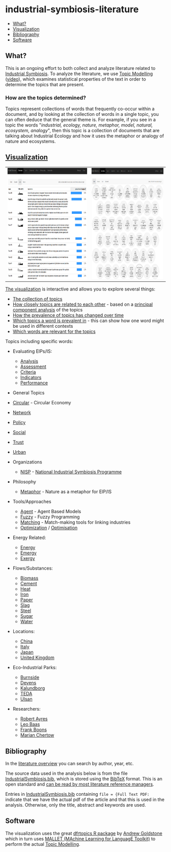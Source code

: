 # industrial-symbiosis-literature

- [What?](#what)
- [Visualization](#visualization)
- [Bibliography](#bibliography)
- [Software](#software)

## What?

This is an ongoing effort to both collect and analyze literature related to [Industrial Symbiosis](https://en.wikipedia.org/wiki/Industrial_symbiosis).  To analyze the literature, we use [Topic Modelling](https://en.wikipedia.org/wiki/Topic_model) ([video](https://www.youtube.com/watch?v=5mkJcxTK1sQ)), which examines statistical properties of the text in order to determine the topics that are present.  

### How are the topics determined?
Topics represent collections of words that frequently co-occur within a document, and by looking at the collection of words in a single topic, you can often deduce that the general theme is.  For example, if you see in a topic the words "*industrial, ecology, nature, metaphor, model, natural, ecosystem, analogy*", then this topic is a collection of documents that are talking about Industrial Ecology and how it uses the metaphor or analogy of nature and ecosystems.

## [Visualization](http://isdata-org.github.io/industrial-symbiosis-literature/topic-modelling-visualization/index.html)

<table><tr><td>
<a href="http://isdata-org.github.io/industrial-symbiosis-literature/topic-modelling-visualization/index.html#/model/list" target="_blank"><img src="https://github.com/isdata-org/industrial-symbiosis-literature/raw/master/images/TopicModelling.png" height="350"></a>
</td><td>
<a href="http://isdata-org.github.io/industrial-symbiosis-literature/topic-modelling-visualization/index.html#/model/grid" target="_blank"><img src="https://github.com/isdata-org/industrial-symbiosis-literature/raw/master/images/TopicModelling2.png" height="350"></a>
</td></tr></table>

[The visualization](http://isdata-org.github.io/industrial-symbiosis-literature/topic-modelling-visualization/index.html) is interactive and allows you to explore several things:

* [The collection of topics](http://isdata-org.github.io/industrial-symbiosis-literature/topic-modelling-visualization/index.html#/model/grid)
* [How closely topics are related to each other](http://isdata-org.github.io/industrial-symbiosis-literature/topic-modelling-visualization/index.html#/model/scaled) -  based on a [principal component analysis](https://en.wikipedia.org/wiki/Principal_component_analysis) of the topics
* [How the prevalence of topics has changed over time](http://isdata-org.github.io/industrial-symbiosis-literature/topic-modelling-visualization/index.html#/model/list)
* [Which topics a word is prevalent in](http://isdata-org.github.io/industrial-symbiosis-literature/topic-modelling-visualization/index.html#/word/eip) - this can show how one word might be used in different contexts
* [Which words are relevant for the topics](http://isdata-org.github.io/industrial-symbiosis-literature/topic-modelling-visualization/index.html#/words)

Topics including specific words:

* Evaluating EIPs/IS:
  * [Analysis](http://isdata-org.github.io/industrial-symbiosis-literature/topic-modelling-visualization/index.html#/word/analysis)
  * [Assessment](
http://isdata-org.github.io/industrial-symbiosis-literature/topic-modelling-visualization/index.html#/word/assessment)
  * [Criteria](http://isdata-org.github.io/industrial-symbiosis-literature/topic-modelling-visualization/index.html#/word/criteria)
  * [Indicators](http://isdata-org.github.io/industrial-symbiosis-literature/topic-modelling-visualization/index.html#/word/indicators)
  * [Performance](http://isdata-org.github.io/industrial-symbiosis-literature/topic-modelling-visualization/index.html#/word/performance)

* General Topics
 * [Circular](http://isdata-org.github.io/industrial-symbiosis-literature/topic-modelling-visualization/index.html#/word/circular) - Circular Economy
 * [Network](http://isdata-org.github.io/industrial-symbiosis-literature/topic-modelling-visualization/index.html#/word/network)
 * [Policy](http://isdata-org.github.io/industrial-symbiosis-literature/topic-modelling-visualization/index.html#/word/policy) 
 * [Social](http://isdata-org.github.io/industrial-symbiosis-literature/topic-modelling-visualization/index.html#/word/social)
 * [Trust](http://isdata-org.github.io/industrial-symbiosis-literature/topic-modelling-visualization/index.html#/word/trust)
 * [Urban](http://isdata-org.github.io/industrial-symbiosis-literature/topic-modelling-visualization/index.html#/word/urban)

* Organizations
  * [NISP](http://isdata-org.github.io/industrial-symbiosis-literature/topic-modelling-visualization/index.html#/word/nisp) - [National Industrial Symbiosis Programme](http://www.nispnetwork.com/)

* Philosophy
  * [Metaphor](http://isdata-org.github.io/industrial-symbiosis-literature/topic-modelling-visualization/index.html#/word/metaphor) - Nature as a metaphor for EIP/IS

* Tools/Approaches
  * [Agent](http://isdata-org.github.io/industrial-symbiosis-literature/topic-modelling-visualization/index.html#/word/agent) - Agent Based Models
  * [Fuzzy](http://isdata-org.github.io/industrial-symbiosis-literature/topic-modelling-visualization/index.html#/word/fuzzy) - Fuzzy Programming
  * [Matching](http://isdata-org.github.io/industrial-symbiosis-literature/topic-modelling-visualization/index.html#/word/matching) - Match-making tools for linking industries
  * [Optimization](http://isdata-org.github.io/industrial-symbiosis-literature/topic-modelling-visualization/index.html#/word/optimization) / [Optimisation](http://isdata-org.github.io/industrial-symbiosis-literature/topic-modelling-visualization/index.html#/word/optimisation)

* Energy Related:
  * [Energy](http://isdata-org.github.io/industrial-symbiosis-literature/topic-modelling-visualization/index.html#/word/energy)
  * [Emergy](http://isdata-org.github.io/industrial-symbiosis-literature/topic-modelling-visualization/index.html#/word/emergy)
  * [Exergy](http://isdata-org.github.io/industrial-symbiosis-literature/topic-modelling-visualization/index.html#/word/exergy)

* Flows/Substances:
  * [Biomass](http://isdata-org.github.io/industrial-symbiosis-literature/topic-modelling-visualization/index.html#/word/biomass)
  * [Cement](http://isdata-org.github.io/industrial-symbiosis-literature/topic-modelling-visualization/index.html#/word/cement)
  * [Heat](http://isdata-org.github.io/industrial-symbiosis-literature/topic-modelling-visualization/index.html#/word/heat)
  * [Iron](http://isdata-org.github.io/industrial-symbiosis-literature/topic-modelling-visualization/index.html#/word/iron)
  * [Paper](http://isdata-org.github.io/industrial-symbiosis-literature/topic-modelling-visualization/index.html#/word/paper)
  * [Slag](http://isdata-org.github.io/industrial-symbiosis-literature/topic-modelling-visualization/index.html#/word/slag)
  * [Steel](http://isdata-org.github.io/industrial-symbiosis-literature/topic-modelling-visualization/index.html#/word/steel)
  * [Sugar](http://isdata-org.github.io/industrial-symbiosis-literature/topic-modelling-visualization/index.html#/word/sugar)
  * [Water](http://isdata-org.github.io/industrial-symbiosis-literature/topic-modelling-visualization/index.html#/word/water)

* Locations:
  * [China](http://isdata-org.github.io/industrial-symbiosis-literature/topic-modelling-visualization/index.html#/word/china)
  * [Italy](http://isdata-org.github.io/industrial-symbiosis-literature/topic-modelling-visualization/index.html#/word/italy)
  * [Japan](http://isdata-org.github.io/industrial-symbiosis-literature/topic-modelling-visualization/index.html#/word/japan)
  * [United Kingdom](http://isdata-org.github.io/industrial-symbiosis-literature/topic-modelling-visualization/index.html#/word/uk)

* Eco-Industrial Parks:
  * [Burnside](http://isdata-org.github.io/industrial-symbiosis-literature/topic-modelling-visualization/index.html#/word/burnside)
  * [Devens](http://isdata-org.github.io/industrial-symbiosis-literature/topic-modelling-visualization/index.html#/word/devens)
  * [Kalundborg](http://isdata-org.github.io/industrial-symbiosis-literature/topic-modelling-visualization/index.html#/word/kalundborg)
  * [TEDA](http://isdata-org.github.io/industrial-symbiosis-literature/topic-modelling-visualization/index.html#/word/teda)
  * [Ulsan](http://isdata-org.github.io/industrial-symbiosis-literature/topic-modelling-visualization/index.html#/word/ulsan)

* Researchers:
  * [Robert Ayres](http://isdata-org.github.io/industrial-symbiosis-literature/topic-modelling-visualization/index.html#/word/ayres)
  * [Leo Baas](http://isdata-org.github.io/industrial-symbiosis-literature/topic-modelling-visualization/index.html#/word/baas)
  * [Frank Boons](http://isdata-org.github.io/industrial-symbiosis-literature/topic-modelling-visualization/index.html#/word/boons)
  * [Marian Chertow](http://isdata-org.github.io/industrial-symbiosis-literature/topic-modelling-visualization/index.html#/word/chertow)

## Bibliography

In the [literature overview](http://isdata-org.github.io/industrial-symbiosis-literature/topic-modelling-visualization/index.html#/bib) you can search by author, year, etc.

The source data used in the analysis below is from the file [IndustrialSymbiosis.bib](IndustrialSymbiosis.bib), which is stored using the [BibTeX](https://en.wikipedia.org/wiki/BibTeX) format.  This is an open standard and [can be read by most literature reference managers](https://en.wikipedia.org/wiki/Comparison_of_reference_management_software#Import_file_formats).

Entries in [IndustrialSymbiosis.bib](IndustrialSymbiosis.bib) containing `file = {Full Text PDF:` indicate that we have the actual pdf of the article and that this is used in the analysis.  Otherwise, only the title, abstract and keywords are used.

## Software

The visualization uses the great [dfrtopics R package](https://github.com/agoldst/dfrtopics) by [Andrew Goldstone](https://andrewgoldstone.com/) which in turn uses [MALLET (MAchine Learning for LanguagE Toolkit)](http://mallet.cs.umass.edu/) to perform the actual [Topic Modelling](https://en.wikipedia.org/wiki/Topic_model).
